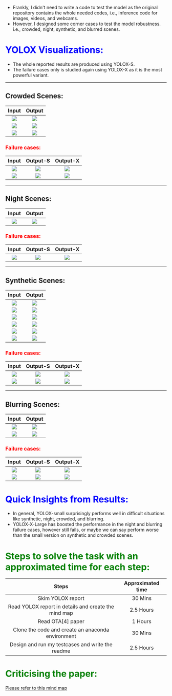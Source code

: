 * Frankly, I didn't need to write a code to test the model as the original repository contains the whole needed codes, i.e., inference code for images, videos, and webcams.
* However, I designed some corner cases to test the model robustness. i.e., crowded, night, synthetic, and blurred scenes.

# <font color='blue'>YOLOX Visualizations:</font>
* The whole reported results are produced using YOLOX-S.
* The failure cases only is studied again using YOLOX-X as it is the most powerful variant.

------------------
## Crowded Scenes:
| Input             |  Output |
:-------------------------:|:-------------------------:
![](assets/corner_cases_images/crowded/2.jpg)  |  ![](assets/corner_cases_images/crowded/out_2.jpg)
![](assets/corner_cases_images/crowded/3.jpg)  |  ![](assets/corner_cases_images/crowded/out_3.jpg)
![](assets/corner_cases_images/crowded/4.jpg)  |  ![](assets/corner_cases_images/crowded/out_4.jpg)

### <font color='red'>Failure cases:</font>
| Input             |  Output-S |   Output-X |
:-------------------------:|:-------------------------:|:-------------------------:
![](assets/corner_cases_images/crowded/5.jpg)  |  ![](assets/corner_cases_images/crowded/out_5.jpg)|  ![](assets/corner_cases_images/crowded/out_x5.jpg)
![](assets/corner_cases_images/crowded/6.jpg)  |  ![](assets/corner_cases_images/crowded/out_6.jpg)|  ![](assets/corner_cases_images/crowded/out_x6.jpg)

------------------
## Night Scenes:
| Input             |  Output |
:-------------------------:|:-------------------------:
![](assets/corner_cases_images/night/1.jpg)  |  ![](assets/corner_cases_images/night/out1.jpg)

### <font color='red'>Failure cases:</font>
| Input             |  Output-S |Output-X |
:-------------------------:|:-------------------------:|:-------------------------:
![](assets/corner_cases_images/night/1.jpeg)  |  ![](assets/corner_cases_images/night/out_1.jpeg)|  ![](assets/corner_cases_images/night/out_x1.jpeg)


------------------
## Synthetic Scenes:
| Input             |  Output |
:-------------------------:|:-------------------------:
![](assets/corner_cases_images/synthetic/1.jpg)  |  ![](assets/corner_cases_images/synthetic/out_1.jpg)
![](assets/corner_cases_images/synthetic/2.jpeg)  |  ![](assets/corner_cases_images/synthetic/out_2.jpeg)
![](assets/corner_cases_images/synthetic/3.jpg)  |  ![](assets/corner_cases_images/synthetic/out_3.jpg)
![](assets/corner_cases_images/synthetic/4.jpg)  |  ![](assets/corner_cases_images/synthetic/out_4.jpg)
![](assets/corner_cases_images/synthetic/8.jpg)  |  ![](assets/corner_cases_images/synthetic/out_8.jpg)
![](assets/corner_cases_images/synthetic/7.jpg)  |  ![](assets/corner_cases_images/synthetic/out_7.jpg)

### <font color='red'>Failure cases:</font>
| Input             |  Output-S |  Output-X |
:-------------------------:|:-------------------------:|:-------------------------:
![](assets/corner_cases_images/synthetic/5.jpg)  |  ![](assets/corner_cases_images/synthetic/out_5.jpg)|  ![](assets/corner_cases_images/synthetic/out_x5.jpg)
![](assets/corner_cases_images/synthetic/6.jpg)  |  ![](assets/corner_cases_images/synthetic/out_6.jpg)|  ![](assets/corner_cases_images/synthetic/out_x6.jpg)

------------------
## Blurring Scenes:
| Input             |  Output |
:-------------------------:|:-------------------------:
![](assets/corner_cases_images/bluring/3.jpg)  |  ![](assets/corner_cases_images/bluring/out_3.jpg)
![](assets/corner_cases_images/bluring/5.jpg)  |  ![](assets/corner_cases_images/bluring/out_5.jpg)

### <font color='red'>Failure cases:</font>
| Input             |  Output-S | Output-X |
:-------------------------:|:-------------------------:|:-------------------------:
![](assets/corner_cases_images/bluring/2.jpeg)  |  ![](assets/corner_cases_images/bluring/out_2.jpeg)  |  ![](assets/corner_cases_images/bluring/out_x2.jpeg)
![](assets/corner_cases_images/bluring/4.jpeg)  |  ![](assets/corner_cases_images/bluring/out_4.jpeg)  |  ![](assets/corner_cases_images/bluring/out_x4.jpeg)

# <font color='blue'>Quick Insights from Results:</font>
* In general, YOLOX-small surprisingly performs well in difficult situations like synthetic, night, crowded, and blurring.
* YOLOX-X-Large has boosted the performance in the night and blurring failure cases, however still fails, or maybe we can say perform worse than the small version on synthetic and crowded scenes.

# <font color='green'>Steps to solve the task with an approximated time for each step:</font>
| Steps             |  Approximated time |
:-------------------------:|:-------------------------:
Skim YOLOX report          |     30 Mins
Read YOLOX report in details and create the mind map          |     2.5 Hours
Read OTA[4] paper          |     1 Hours
Clone the code and create an anaconda environment          |     30 Mins
Design and run my testcases and write the readme          |     2.5 Hours


# <font color='green'>Criticising the paper:</font>
[Please refer to this mind map](https://mm.tt/1992748152?t=SWCMNTa0P7)

